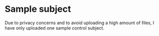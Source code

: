 # Sample subject

Due to privacy concerns and to avoid uploading a high amount of files, I have only uploaded one sample control subject.
